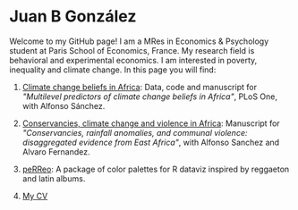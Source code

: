 # Juan B González

Welcome to my GitHub page! 
I am a MRes in Economics & Psychology student at Paris School of Economics, France. My research field is behavioral and experimental economics. I am interested in poverty, inequality and climate change. In this page you will find: 

1. [Climate change beliefs in Africa](https://github.com/jbgb13/PredictorsCCB_PLOS.git): Data, code and manuscript for _"Multilevel predictors of climate change beliefs in Africa"_, PLoS One, with Alfonso Sánchez.

2. [Conservancies, climate change and violence in Africa](https://github.com/jbgb13/conservancy/raw/main/Conservancies.pdf): Manuscript for _"Conservancies, rainfall anomalies, and communal violence: disaggregated evidence from East Africa"_, with Alfonso Sanchez and Alvaro Fernandez. 

3. [peRReo](https://github.com/jbgb13/peRReo): A package of color palettes for R dataviz inspired by reggaeton and latin albums. 

4. [My CV](https://github.com/jbgb13/jbgb13/raw/main/CV.pdf)
